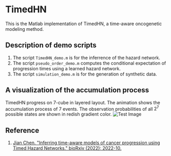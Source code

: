 # TimedHN
This is the Matlab implementation of TimedHN, a time-aware oncogenetic modeling method.<br />
## Description of demo scripts
1. The script `TimedHN_demo.m` is for the inferrence of the hazard network.<br />
2. The script `pseudo_order_demo.m` computes the conditional expectation of progression times using a learned hazard network.<br />
3. The script `simulation_demo.m` is for the generation of synthetic data.<br />

## A visualization of the accumulation process
TimedHN progress on 7-cube in layered layout. The animation shows the accumulation process of 7 events. The observation probabilities of all $2^7$ possible states are shown in redish gradient color.
![Test Image](layered_7-cube.gif)

## Reference
1. [Jian Chen. "Inferring time-aware models of cancer progression
using Timed Hazard Networks." bioRxiv (2022): 2022-10.](https://biorxiv.org/cgi/content/short/2022.10.23.513436v1)<br />


